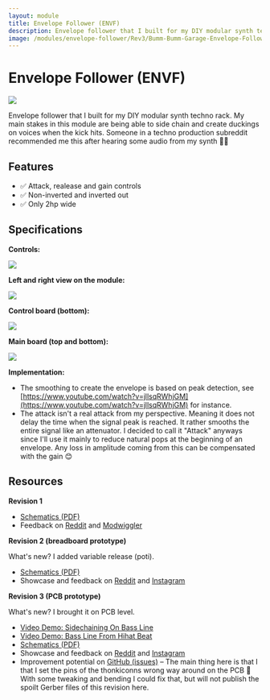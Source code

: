 ```yaml
---
layout: module
title: Envelope Follower (ENVF)
description: Envelope follower that I built for my DIY modular synth techno rack.
image: /modules/envelope-follower/Rev3/Bumm-Bumm-Garage-Envelope-Follower-Rev3.jpg
---
```


# Envelope Follower (ENVF)

![](Rev3/Bumm-Bumm-Garage-Envelope-Follower-Rev3.jpg)

Envelope follower that I built for my DIY modular synth techno rack. My main stakes in this module are being able to side chain and create duckings on voices when the kick hits. Someone in a techno production subreddit recommended me this after hearing some audio from my synth 👍🏻

## Features

* ✅ Attack, realease and gain controls
* ✅ Non-inverted and inverted out
* ✅ Only 2hp wide

## Specifications

**Controls:**

![](Bumm-Bumm-Garage-Envelope-Follower-Controls.png)

**Left and right view on the module:**

![](Rev3/Bumm-Bumm-Garage-Envelope-Follower-Rev3-Left-and-Right.jpg)

**Control board (bottom):**

![](Rev3/Bumm-Bumm-Garage-Envelope-Follower-Rev3-Controlboard-Bottom.jpg)

**Main board (top and bottom):**

![](Rev3/Bumm-Bumm-Garage-Envelope-Follower-Rev3-Mainboard-Top-Bottom.jpg)

**Implementation:**

* The smoothing to create the envelope is based on peak detection, see [https://www.youtube.com/watch?v=jllsqRWhjGM](https://www.youtube.com/watch?v=jllsqRWhjGM) for instance.
* The attack isn't a real attack from my perspective. Meaning it does not delay the time when the signal peak is reached. It rather smooths the entire signal like an attenuator. I decided to call it "Attack" anyways since I'll use it mainly to reduce natural pops at the beginning of an envelope. Any loss in amplitude coming from this can be compensated with the gain 😊

<!--

## Use Cases And Tests

* 👍🏻✅ **Sidechain compressor mit Kick und Chords** – https://www.youtube.com/watch?v=lGtKlH0UeuA : um den Drop richtig wirken zu lassen. Volume und Filter Side Chain.
* 👍🏻✅ **Sidechain from Kick on Clapping Noise (Hihats) controlling volume** – https://youtu.be/ld04GHoWDUk?t=74
* 👍🏻 🟧Mit einem **Envelope über einem Bass** mischen, der über die Kick geht. Den dann in den VCA packen : Kann es leider noch nicht zusammenmischen. Brauch den neuen Mixer :)
* 👍🏻✅ **Bass Riff from Drum Envelope** – https://www.youtube.com/watch?v=aByLEB_AZaE (Hälfte) mit Hihats bestimmt witzig.
* 👍🏻 **Envelope from Drum Loop Modulating Pitch** – https://www.youtube.com/watch?v=XZxf5caWySw – Interessant, um die Response zu testen (Auflösung).
* 👍🏻 Envelope **Modulating Filter on Drum Loop**: https://www.youtube.com/watch?v=ld04GHoWDUk
* 👍🏻 **Guitar in controlling VCA with sequenced melody**: https://youtu.be/ld04GHoWDUk?t=150

## Post Text Rev2

Prototype of an envelope follower that I built for my DIY modular synth techno rack. My main stakes in this module are being able to side chain and create duckings on voices when the kick hits #technotechno

Swipe to see some video demos, the schematic and the panel design that I have in mind. 

What I did in the videos:

1. Muting noisy claps when the kick hits (kick's envelope on VCF).
2. Muting chords when the kick hits (kick's envelope on VCF).
3. Muting hihats when the kick hits (kick's envelope in VCA).
4. Creating bass line from drum pattern (mixed drums' envelope in VCA).

Disclaimer: The attack isn't a real attack from my perspective. Meaning it does not delay the time when the signal peak is reached. It rather smooths the entire signal like an attenuator. I decided to call it "Attack" anyways since I'll use it mainly to reduce natural pops at the beginning of an envelope. Any loss in amplitude coming from this can be compensated with the gain :)

Next steps will be designing the PCBs and the final panel design.

[#synthdiy](https://www.instagram.com/explore/tags/synthdiy/) [#diysynth](https://www.instagram.com/explore/tags/diysynth/) [#sdiy](https://www.instagram.com/explore/tags/sdiy/) [#diymodularsynth](https://www.instagram.com/explore/tags/diymodularsynth/) [#diysynthesizer](https://www.instagram.com/explore/tags/diysynthesizer/) [#diyelectronics](https://www.instagram.com/explore/tags/diyelectronics/)

-->

## Resources

**Revision 1**

* [Schematics (PDF)](Rev1/Bumm-Bumm-Garage-Envelope-Follower-Rev1-Schematic.pdf)
* Feedback on [Reddit](https://www.reddit.com/r/synthdiy/comments/rbitj4/simple_envelope_follower_circuit/) and [Modwiggler](https://www.modwiggler.com/forum/viewtopic.php?p=3657388#p3657388)

**Revision 2 (breadboard prototype)**

What's new? I added variable release (poti).

* [Schematics (PDF)](Rev2/Bumm-Bumm-Garage-Envelope-Follower-Rev2-Schematic.pdf)
* Showcase and feedback on [Reddit](https://www.reddit.com/r/synthdiy/comments/rd2off/simple_envelope_follower_circuit_rev_2/) and [Instagram](https://www.instagram.com/p/CXRuK9rNRQo/)

**Revision 3 (PCB prototype)**

What's new? I brought it on PCB level.

* [Video Demo: Sidechaining On Bass Line](https://youtu.be/aDxRjQ9Nlts) 
* [Video Demo: Bass Line From Hihat Beat](https://www.youtube.com/watch?v=DFfUIPmgM-s)
* [Schematics (PDF)](Rev3/Bumm-Bumm-Garage-Envelope-Follower-Rev3-Schematic.pdf)
* Showcase and feedback on [Reddit](https://www.reddit.com/r/synthdiy/comments/sg73az/envelope_follower_pcb_prototype_eurorack/) and [Instagram](https://www.instagram.com/p/CZWg2FJMRuM/)
* Improvement potential on [GitHub (issues)](https://github.com/bummbummgarage/bummbummgarage.github.io/issues?q=is%3Aissue+is%3Aopen+%5BENVF+Rev3%5D) – The main thing here is that I that I set the pins of the thonkiconns wrong way around on the PCB 🤦 With some tweaking and bending I could fix that, but will not publish the spoilt Gerber files of this revision here.
